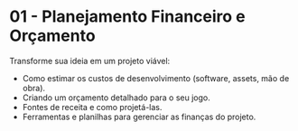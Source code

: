 # 01 - Planejamento Financeiro e Orçamento

Transforme sua ideia em um projeto viável:
- Como estimar os custos de desenvolvimento (software, assets, mão de obra).
- Criando um orçamento detalhado para o seu jogo.
- Fontes de receita e como projetá-las.
- Ferramentas e planilhas para gerenciar as finanças do projeto.
